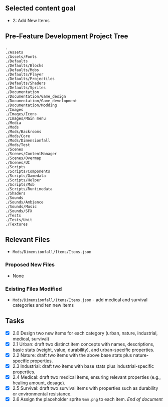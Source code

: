 ## Selected content goal
- 2: Add New Items

## Pre-Feature Development Project Tree
```
.
./Assets
./Assets/Fonts
./Defaults
./Defaults/Blocks
./Defaults/Mobs
./Defaults/Player
./Defaults/Projectiles
./Defaults/Shaders
./Defaults/Sprites
./Documentation
./Documentation/Game_design
./Documentation/Game_development
./Documentation/Modding
./Images
./Images/Icons
./Images/Main menu
./Media
./Mods
./Mods/Backrooms
./Mods/Core
./Mods/Dimensionfall
./Mods/Test
./Scenes
./Scenes/ContentManager
./Scenes/Overmap
./Scenes/UI
./Scripts
./Scripts/Components
./Scripts/Gamedata
./Scripts/Helper
./Scripts/Mob
./Scripts/Runtimedata
./Shaders
./Sounds
./Sounds/Ambience
./Sounds/Music
./Sounds/SFX
./Tests
./Tests/Unit
./Textures
```

## Relevant Files
- `Mods/Dimensionfall/Items/Items.json`

### Proposed New Files
- None

### Existing Files Modified
- `Mods/Dimensionfall/Items/Items.json` - add medical and survival categories and ten new items

## Tasks

- [x] 2.0 Design two new items for each category (urban, nature, industrial, medical, survival)
- [x] 2.1 Urban: draft two distinct item concepts with names, descriptions, basic stats (weight, value, durability), and urban-specific properties.
- [x] 2.2 Nature: draft two items with the above base stats plus nature-specific properties.
- [x] 2.3 Industrial: draft two items with base stats plus industrial-specific properties.
- [x] 2.4 Medical: draft two medical items, ensuring relevant properties (e.g., healing amount, dosage).
- [x] 2.5 Survival: draft two survival items with properties such as durability or environmental resistance.
- [x] 2.6 Assign the placeholder sprite `9mm.png` to each item.
*End of document*
